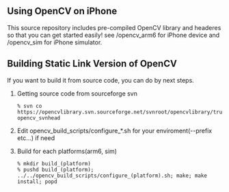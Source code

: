 Using OpenCV on iPhone
----------------------
This source repository includes pre-compiled OpenCV library and headeres
so that you can get started easily!
see /opencv_arm6 for iPhone device and /opencv_sim for iPhone simulator.

Building Static Link Version of OpenCV
--------------------------------------
If you want to build it from source code, you can do by next steps.

1. 	Getting source code from sourceforge svn

        % svn co https://opencvlibrary.svn.sourceforge.net/svnroot/opencvlibrary/trunk/opencv opencv_svnhead

2.  Edit opencv_build_scripts/configure_*.sh for your enviroment(--prefix etc...) if need

3.  Build for each platforms(arm6, sim)

        % mkdir build_(platform)
        % pushd build_(platform); ../../opencv_build_scripts/configure_(platform).sh; make; make install; popd
